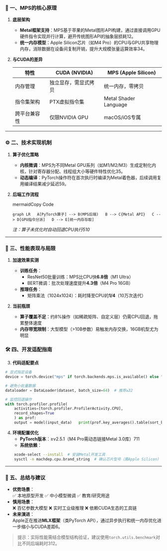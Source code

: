 ### 🔧 ‌**一、MPS的核心原理**‌

1. ‌**底层架构**‌
    - ‌**Metal框架支持**‌：MPS基于苹果的Metal图形API构建，通过直接调用GPU硬件指令实现并行计算，避开传统图形API的抽象层损耗‌12。
    - ‌**统一内存模型**‌：Apple Silicon芯片（如M4 Pro）的CPU与GPU共享物理内存，消除数据在设备间复制开销，提升大规模张量运算效率‌34。
2. ‌**与CUDA的差异**‌
    
    |‌**特性**‌|‌**CUDA (NVIDIA)**‌|‌**MPS (Apple Silicon)**‌|
    |---|---|---|
    |内存管理|独立显存，需显式拷贝|统一内存，零拷贝|
    |指令集架构|PTX虚拟指令集|Metal Shader Language|
    |跨平台兼容性|仅限NVIDIA GPU|macOS/iOS专属|‌26|
    

---

### ⚙️ ‌**二、技术实现机制**‌

1. ‌**算子优化策略**‌
    
    - ‌**内核微调**‌：MPS为不同Metal GPU系列（如M1/M2/M3）生成定制化内核，针对寄存器分配、线程组大小等硬件特性优化‌35。
    - ‌**动态编译**‌：PyTorch操作符在首次执行时编译为Metal着色器，后续调用复用编译结果减少延迟‌59。
2. ‌**后端工作流程**‌
    
    mermaidCopy Code
    
    `graph LR   A[PyTorch算子] --> B(MPS后端)   B --> C{Metal API}   C --> D[GPU指令分派]   D --> E[统一内存存取]`  
    
    _注：算子未优化时自动回退CPU执行‌510_
    

---

### 🚀 ‌**三、性能表现与局限**‌

1. ‌**加速效果实测**‌
    
    - ‌**训练任务**‌：
        - ResNet50批量训练：MPS比CPU快‌**6.8倍**‌（M1 Ultra）‌
        - BERT微调：批次处理速度提升‌**4.3倍**‌（M4 Pro 16GB）‌
    - ‌**推理任务**‌：
        - 矩阵乘法（1024x1024）：耗时降至CPU的‌**1/4**‌（10万次迭代）
2. ‌**当前瓶颈**‌
    - ‌**算子覆盖不足**‌：约8%操作（如稀疏矩阵、自定义层）仍需CPU回退，拖累整体速度‌
    - ‌**内存带宽限制**‌：大型模型（>10B参数）易触发内存交换，16GB机型尤为明显

### 🛠️ ‌**四、开发适配指南**‌

3. ‌**代码适配要点**‌
```python
# 显式指定设备   
device = torch.device("mps" if torch.backends.mps.is_available() else "cpu")   model.to(device)  

# 避免小批量数据   
dataloader = DataLoader(dataset, batch_size=64)  # 推荐≥32   

# 监控回退操作   
with torch.profiler.profile(       
	activities=[torch.profiler.ProfilerActivity.CPU],       
	record_shapes=True   
	) as prof:       
	output = model(input_data)   print(prof.key_averages().table(sort_by="cpu_time"))  # 定位CPU执行算子‌
```
    
4. ‌**环境配置优化**‌
    - ‌**PyTorch版本**‌：≥v2.5.1（M4 Pro需动态链接Metal 3.0库）‌711
    - ‌**系统依赖**‌：
``` bash
    xcode-select --install  # 安装Metal开发工具   
    sysctl -n machdep.cpu.brand_string  # 确认芯片型号（需Apple Silicon）
```

---

### 💎 ‌**五、总结与建议**‌

- ‌**优势场景**‌：  
    ✅ 本地原型开发 ✅ 中小模型微调 ✅ 教育/研究用途
- ‌**慎用场景**‌：  
    ❌ 百亿参数大模型 ❌ 实时工业级推理 ❌ 依赖CUDA生态的工具链
- ‌**未来演进**‌：  
    Apple正在推进‌**MLX框架**‌（类PyTorch API），通过异步执行和统一内存优化进一步缩小与CUDA差距‌6。

> 提示：实际性能需结合模型结构验证，建议使用`torch.utils.benchmark`对比不同后端耗时‌312。‌